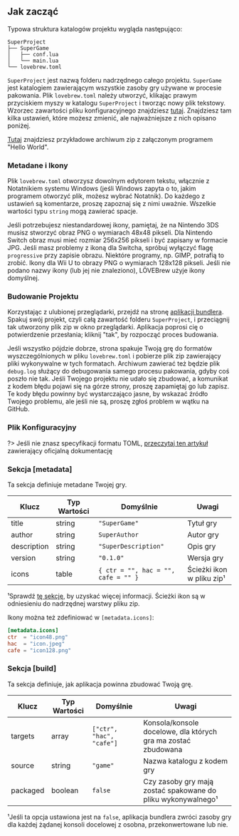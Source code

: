 ﻿## Jak zacząć

Typowa struktura katalogów projektu wygląda następująco:

```
SuperProject
├── SuperGame
│   ├── conf.lua
│   └── main.lua
└── lovebrew.toml
```

`SuperProject` jest nazwą folderu nadrzędnego całego projektu. `SuperGame` jest katalogiem zawierającym wszystkie zasoby gry używane w procesie pakowania. Plik `lovebrew.toml` należy utworzyć, klikając prawym przyciskiem myszy w katalogu `SuperProject` i tworząc nowy plik tekstowy. Wzorzec zawartości pliku konfiguracyjnego znajdziesz [tutaj](files/lovebrew.toml ":ignore"). Znajdziesz tam kilka ustawień, które możesz zmienić, ale najważniejsze z nich opisano poniżej.

[Tutaj](files/lovepotion-example.zip ":ignore") znajdziesz przykładowe archiwum zip z załączonym programem "Hello World".

### Metadane i Ikony

Plik `lovebrew.toml` otworzysz dowolnym edytorem tekstu, włącznie z Notatnikiem systemu Windows (jeśli Windows zapyta o to, jakim programem otworzyć plik, możesz wybrać Notatnik). Do każdego z ustawień są komentarze, proszę zapoznaj się z nimi uważnie. Wszelkie wartości typu `string` mogą zawierać spacje.

Jeśli potrzebujesz niestandardowej ikony, pamiętaj, że na Nintendo 3DS musisz stworzyć obraz PNG o wymiarach 48x48 pikseli. Dla Nintendo Switch obraz musi mieć rozmiar 256x256 pikseli i być zapisany w formacie JPG. Jeśli masz problemy z ikoną dla Switcha, spróbuj wyłączyć flagę `progressive` przy zapisie obrazu. Niektóre programy, np. GIMP, potrafią to zrobić. Ikony dla Wii U to obrazy PNG o wymiarach 128x128 pikseli. Jeśli nie podano nazwy ikony (lub jej nie znaleziono), LÖVEBrew użyje ikony domyślnej.

### Budowanie Projektu

Korzystając z ulubionej przeglądarki, przejdź na stronę [aplikacji bundlera](http://bundle.lovebrew.org). Spakuj swój projekt, czyli całą zawartość folderu `SuperProject`, i przeciągnij tak utworzony plik zip w okno przeglądarki. Aplikacja poprosi cię o potwierdzenie przesłania; kliknij "tak", by rozpocząć proces budowania.

Jeśli wszystko pójdzie dobrze, strona spakuje Twoją grę do formatów wyszczególnionych w pliku `lovebrew.toml` i pobierze plik zip zawierający pliki wykonywalne w tych formatach. Archiwum zawierać też będzie plik `debug.log` służący do debugowania samego procesu pakowania, gdyby coś poszło nie tak. Jeśli Twojego projektu nie udało się zbudować, a komunikat z kodem błędu pojawi się na górze strony, proszę zapamiętaj go lub zapisz. Te kody błędu powinny być wystarczająco jasne, by wskazać źródło Twojego problemu, ale jeśli nie są, proszę zgłoś problem w wątku na GitHub.

### Plik Konfiguracyjny

?> Jeśli nie znasz specyfikacji formatu TOML, [przeczytaj ten artykuł](https://toml.io/en/) zawierający oficjalną dokumentację

### Sekcja **[metadata]**

Ta sekcja definiuje metadane Twojej gry.

| Klucz       | Typ Wartości | Domyślnie                           | Uwagi                       |
| ----------- | ------------ | ----------------------------------- | --------------------------- |
| title       | string       | `"SuperGame"`                       | Tytuł gry                   |
| author      | string       | `SuperAuthor`                       | Autor gry                   |
| description | string       | `"SuperDescription"`                | Opis gry                    |
| version     | string       | `"0.1.0"`                           | Wersja gry                  |
| icons       | table        | `{ ctr = "", hac = "", cafe = "" }` | Ścieżki ikon w pliku zip¹   |

¹Sprawdź [tę sekcję](lovebrew?id=custom-metadata-amp-icons), by uzyskać więcej informacji. Ścieżki ikon są w odniesieniu do nadrzędnej warstwy pliku zip.

Ikony można też zdefiniować w `[metadata.icons]`:

```toml
[metadata.icons]
ctr  = "icon48.png"
hac  = "icon.jpeg"
cafe = "icon128.png"
```

### Sekcja **[build]**

Ta sekcja definiuje, jak aplikacja powinna zbudować Twoją grę.

| Klucz    | Typ Wartości | Domyślnie                | Uwagi                                                         |
| -------- | ------------ | ------------------------ | ------------------------------------------------------------- |
| targets  | array        | `["ctr", "hac", "cafe"]` | Konsola/konsole docelowe, dla których gra ma zostać zbudowana |
| source   | string       | `"game"`                 | Nazwa katalogu z kodem gry                                    |
| packaged | boolean      | `false`                  | Czy zasoby gry mają zostać spakowane do pliku wykonywalnego¹  |

¹Jeśli ta opcja ustawiona jest na `false`, aplikacja bundlera zwróci zasoby gry dla każdej żądanej konsoli docelowej z osobna, przekonwertowane lub nie.
